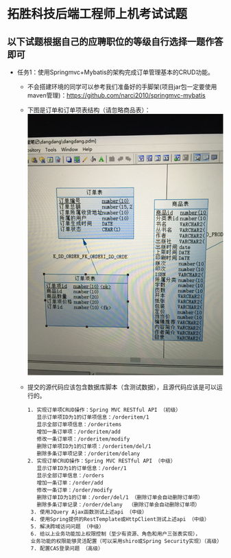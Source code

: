 # 拓胜科技后端工程师上机考试试题

## 以下试题根据自己的应聘职位的等级自行选择一题作答即可
* 任务1：使用Springmvc+Mybatis的架构完成订单管理基本的CRUD功能。
    * 不会搭建环境的同学可以参考我们准备好的手脚架(项目jar包一定要使用maven管理)：https://github.com/narci2010/springmvc-mybatis
    * 下图是订单和订单项表结构（请忽略商品表）：
      <img src="task1.jpg"/>
    * 提交的源代码应该包含数据库脚本（含测试数据），且源代码应该是可以运行的。
 
          1. 实现订单项CRUD操作：Spring MVC RESTful API （初级）
             显示订单项ID为1的订单项信息：/orderitem/1
             显示全部订单项信息：/orderitems
             增加一条订单项：/orderitem/add
             修改一条订单项：/orderitem/modify
             删除订单项ID为1的订单项：/orderitem/del/1
             删除多条订单项记录：/orderitem/delany  
          2. 实现订单CRUD操作：Spring MVC RESTful API （中级）
             显示订单ID为1的订单信息：/order/1
             显示全部订单信息：/orders
             增加一条订单：/order/add
             修改一条订单：/order/modify
             删除订单ID为1的订单：/order/del/1 （删除订单会自动删除订单项）
             删除多条订单记录：/order/delany  （删除订单会自动删除订单项）
           3. 使用JQuery Ajax函数测试上述api （中级）
           4. 使用Spring提供的RestTemplate或HttpClient测试上述api （中级）
           5. 解决跨域访问问题 （中级）
           6. 给以上业务功能加上权限控制（至少有资源、角色和用户三张表实现），
           业务功能的权限能够灵活配置（可以采用shiro或Spring Security实现）（高级）
           7. 配置CAS登录问题 （高级）
         
